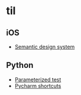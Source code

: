 # til

## iOS

* [Semantic design system](iOS/semantic-design-system.md)

## Python

* [Parameterized test](Python/parameterized.md)
* [Pycharm shortcuts](Python/pycharm-shortcuts.md)
